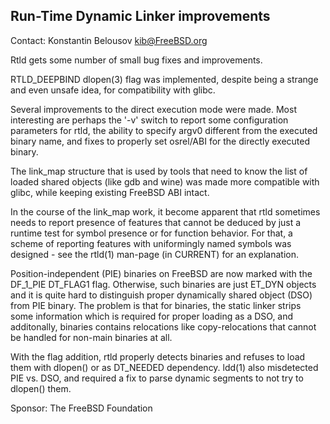 ## Run-Time Dynamic Linker improvements ##

Contact: Konstantin Belousov <kib@FreeBSD.org>    

Rtld gets some number of small bug fixes and improvements.

RTLD_DEEPBIND dlopen(3) flag was implemented, despite being a strange
and even unsafe idea, for compatibility with glibc.

Several improvements to the direct execution mode were made.  Most
interesting are perhaps the '-v' switch to report some configuration
parameters for rtld, the ability to specify argv0 different from the
executed binary name, and fixes to properly set osrel/ABI for the
directly executed binary.

The link_map structure that is used by tools that need to know the
list of loaded shared objects (like gdb and wine) was made more
compatible with glibc, while keeping existing FreeBSD ABI intact.

In the course of the link_map work, it become apparent that rtld sometimes
needs to report presence of features that cannot be deduced by just a
runtime test for symbol presence or for function behavior.  For that,
a scheme of reporting features with uniformingly named symbols was
designed - see the rtld(1) man-page (in CURRENT) for an explanation.

Position-independent (PIE) binaries on FreeBSD are now marked with the
DF_1_PIE DT_FLAG1 flag.  Otherwise, such binaries are just ET_DYN
objects and it is quite hard to distinguish proper dynamically shared
object (DSO) from PIE binary.  The problem is that for binaries, the static
linker strips some information which is required for proper loading as a
DSO, and additonally, binaries contains relocations like copy-relocations
that cannot be handled for non-main binaries at all.

With the flag addition, rtld properly detects binaries and refuses to
load them with dlopen() or as DT_NEEDED dependency. ldd(1) also
misdetected PIE vs. DSO, and required a fix to parse dynamic segments
to not try to dlopen() them.

Sponsor: The FreeBSD Foundation
